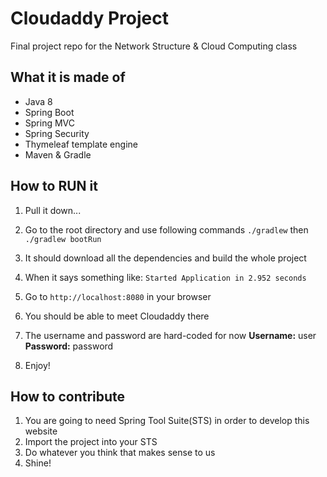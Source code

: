 # Cloudaddy Project
Final project repo for the Network Structure &amp; Cloud Computing class

## What it is made of
- Java 8
- Spring Boot
- Spring MVC
- Spring Security
- Thymeleaf template engine
- Maven & Gradle

## How to RUN it
1. Pull it down...
2. Go to the root directory and use following commands
   `./gradlew`
   then
   `./gradlew bootRun`

3. It should download all the dependencies and build the whole project
4. When it says something like: `Started Application in 2.952 seconds`
5. Go to `http://localhost:8080` in your browser
6. You should be able to meet Cloudaddy there
7. The username and password are hard-coded for now
   **Username:** user
   **Password:** password
8. Enjoy!

## How to contribute
1. You are going to need Spring Tool Suite(STS) in order to develop this website
2. Import the project into your STS
3. Do whatever you think that makes sense to us
4. Shine! 